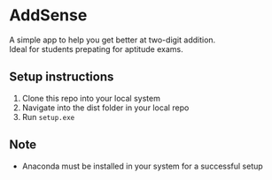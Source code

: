# AddSense
A simple app to help you get better at two-digit addition.<br>
Ideal for students prepating for aptitude exams.

## Setup instructions
1. Clone this repo into your local system
2. Navigate into the dist folder in your local repo
3. Run <code>setup.exe</code>

## Note
* Anaconda must be installed in your system for a successful setup
